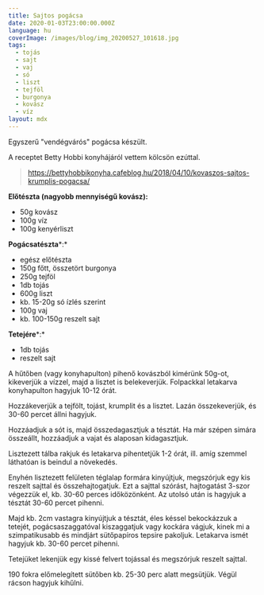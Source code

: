 ```yaml
---
title: Sajtos pogácsa
date: 2020-01-03T23:00:00.000Z
language: hu
coverImage: /images/blog/img_20200527_101618.jpg
tags:
  - tojás
  - sajt
  - vaj
  - só
  - liszt
  - tejföl
  - burgonya
  - kovász
  - víz
layout: mdx
---
```

Egyszerű "vendégvárós" pogácsa készült.

A receptet Betty Hobbi konyhájáról vettem kölcsön ezúttal.

> <https://bettyhobbikonyha.cafeblog.hu/2018/04/10/kovaszos-sajtos-krumplis-pogacsa/>

**Előtészta (nagyobb mennyiségű kovász):**

* 50g kovász
* 100g víz
* 100g kenyérliszt

**Pogácsatészta***:*

* egész előtészta
* 150g főtt, összetört burgonya
* 250g tejföl
* 1db tojás
* 600g liszt
* kb. 15-20g só ízlés szerint
* 100g vaj
* kb. 100-150g reszelt sajt

**Tetejére***:*

* 1db tojás
* reszelt sajt

<!--StartFragment-->

A hűtőben (vagy konyhapulton) pihenő kovászból kimérünk 50g-ot, kikeverjük a vízzel, majd a lisztet is belekeverjük. Folpackkal letakarva konyhapulton hagyjuk 10-12 órát.

Hozzákeverjük a tejfölt, tojást, krumplit és a lisztet. Lazán összekeverjük, és 30-60 percet állni hagyjuk.

Hozzáadjuk a sót is, majd összedagasztjuk a tésztát. Ha már szépen simára összeállt, hozzáadjuk a vajat és alaposan kidagasztjuk. 

Lisztezett tálba rakjuk és letakarva pihentetjük 1-2 órát, ill. amíg szemmel láthatóan is beindul a növekedés.

Enyhén lisztezett felületen téglalap formára kinyújtjuk, megszórjuk egy kis reszelt sajttal és összehajtogatjuk. Ezt a sajttal szórást, hajtogatást 3-szor végezzük el, kb. 30-60 perces időközönként. Az utolsó után is hagyjuk a tésztát 30-60 percet pihenni. 

Majd kb. 2cm vastagra kinyújtjuk a tésztát, éles késsel bekockázzuk a tetejét, pogácsaszaggatóval kiszaggatjuk vagy kockára vágjuk, kinek mi a szimpatikusabb és mindjárt sütőpapíros tepsire pakoljuk. Letakarva ismét hagyjuk kb. 30-60 percet pihenni.

Tetejüket lekenjük egy kissé felvert tojással és megszórjuk reszelt sajttal.

190 fokra előmelegített sütőben kb. 25-30 perc alatt megsütjük. Végül rácson hagyjuk kihűlni.